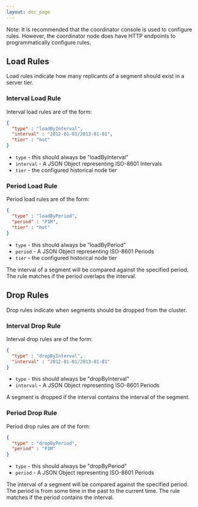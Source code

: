 ```yaml
---
layout: doc_page
---
```

Note: It is recommended that the coordinator console is used to configure rules. However, the coordinator node does have HTTP endpoints to programmatically configure rules.

Load Rules
----------

Load rules indicate how many replicants of a segment should exist in a server tier.

### Interval Load Rule

Interval load rules are of the form:

```json
{
  "type" : "loadByInterval",
  "interval" : "2012-01-01/2013-01-01",
  "tier" : "hot"
}
```

* `type` - this should always be "loadByInterval"
* `interval` - A JSON Object representing ISO-8601 Intervals
* `tier` - the configured historical node tier

### Period Load Rule

Period load rules are of the form:

```json
{
  "type" : "loadByPeriod",
  "period" : "P1M",
  "tier" : "hot"
}
```

* `type` - this should always be "loadByPeriod"
* `period` - A JSON Object representing ISO-8601 Periods
* `tier` - the configured historical node tier

The interval of a segment will be compared against the specified period. The rule matches if the period overlaps the interval.

Drop Rules
----------

Drop rules indicate when segments should be dropped from the cluster.

### Interval Drop Rule

Interval drop rules are of the form:

```json
{
  "type" : "dropByInterval",
  "interval" : "2012-01-01/2013-01-01"
}
```

* `type` - this should always be "dropByInterval"
* `interval` - A JSON Object representing ISO-8601 Periods

A segment is dropped if the interval contains the interval of the segment.

### Period Drop Rule

Period drop rules are of the form:

```json
{
  "type" : "dropByPeriod",
  "period" : "P1M"
}
```

* `type` - this should always be "dropByPeriod"
* `period` - A JSON Object representing ISO-8601 Periods

The interval of a segment will be compared against the specified period. The period is from some time in the past to the current time. The rule matches if the period contains the interval.
